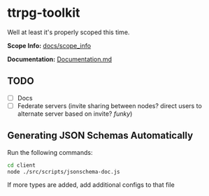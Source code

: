 # ttrpg-toolkit

Well at least it's properly scoped this time.

**Scope Info:** [docs/scope_info](docs/scope_info.md)

**Documentation:** [Documentation.md](./docs/Documentation.md)

## TODO

-   [ ] Docs
-   [ ] Federate servers (invite sharing between nodes? direct users to alternate server based on invite? _funky_)

## Generating JSON Schemas Automatically

Run the following commands:

```bash
cd client
node ./src/scripts/jsonschema-doc.js
```

If more types are added, add additional configs to that file
